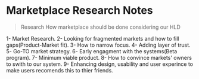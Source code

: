# Marketplace Research Notes

> Research How marketplace should be done considering our HLD

1- Market Research.
2- Looking for fragmented markets and how to fill gaps(Product-Market fit).
3- How to narrow focus.
4- Adding layer of trust.
5- Go-TO market strategy.
6- Early engagment with the systems(Beta program).
7- Minimum viable product.
8- How to convince markets' owners to swith to our system.
9- Enhancing design, usability and user experince to make users recomends this to thier friends.
